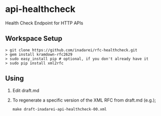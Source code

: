 # api-healthcheck

Health Check Endpoint for HTTP APIs

## Workspace Setup 

```
> git clone https://github.com/inadarei/rfc-healthcheck.git
> gem install kramdown-rfc2629
> sudo easy_install pip # optional, if you don't already have it
> sudo pip install xml2rfc
```
## Using

1. Edit draft.md
2. To regenerate a specific version of the XML RFC from draft.md (e.g.);

    ```
    make draft-inadarei-api-healthcheck-00.xml
    ```